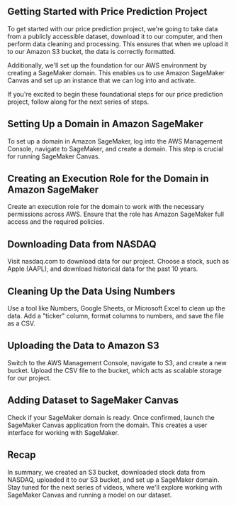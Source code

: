 ## Getting Started with Price Prediction Project

To get started with our price prediction project, we're going to take data from a publicly accessible dataset, download it to our computer, and then perform data cleaning and processing. This ensures that when we upload it to our Amazon S3 bucket, the data is correctly formatted.

Additionally, we'll set up the foundation for our AWS environment by creating a SageMaker domain. This enables us to use Amazon SageMaker Canvas and set up an instance that we can log into and activate.

If you're excited to begin these foundational steps for our price prediction project, follow along for the next series of steps.

## Setting Up a Domain in Amazon SageMaker

To set up a domain in Amazon SageMaker, log into the AWS Management Console, navigate to SageMaker, and create a domain. This step is crucial for running SageMaker Canvas.

## Creating an Execution Role for the Domain in Amazon SageMaker

Create an execution role for the domain to work with the necessary permissions across AWS. Ensure that the role has Amazon SageMaker full access and the required policies.

## Downloading Data from NASDAQ

Visit nasdaq.com to download data for our project. Choose a stock, such as Apple (AAPL), and download historical data for the past 10 years.

## Cleaning Up the Data Using Numbers

Use a tool like Numbers, Google Sheets, or Microsoft Excel to clean up the data. Add a "ticker" column, format columns to numbers, and save the file as a CSV.

## Uploading the Data to Amazon S3

Switch to the AWS Management Console, navigate to S3, and create a new bucket. Upload the CSV file to the bucket, which acts as scalable storage for our project.

## Adding Dataset to SageMaker Canvas

Check if your SageMaker domain is ready. Once confirmed, launch the SageMaker Canvas application from the domain. This creates a user interface for working with SageMaker.

## Recap

In summary, we created an S3 bucket, downloaded stock data from NASDAQ, uploaded it to our S3 bucket, and set up a SageMaker domain. Stay tuned for the next series of videos, where we'll explore working with SageMaker Canvas and running a model on our dataset.
